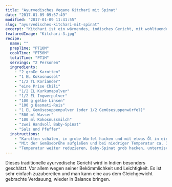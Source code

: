 ```yaml
---
title: "Ayurvedisches Vegane Kitchari mit Spinat"
date: "2017-01-09 09:57:49"
modified: "2017-01-09 11:41:55"
slug: "ayurvedisches-kitchari-mit-spinat"
excerpt: "Kitchari ist ein wärmendes, indisches Gericht, mit wohltuenden Gewürzen, welche sich besonders positiv auf die Verdauung auswirken. In Indien gilt es deshalb als heilende und reinigende Mahlzeit.  "
featuredImage: "Kitchari-3.jpg"
recipe:
  name: ""
  prepTime: "PT10M"
  cookTime: "PT50M"
  totalTime: "PT1H"
  servings: "2 Personen"
  ingredients:
    - "2 große Karotten"
    - "1 EL Kokosnussöl"
    - "1/2 TL Koriander"
    - "eine Prise Chili"
    - "1/2 EL Kurkumapulver"
    - "1/2 EL Ingwerpulver"
    - "100 g gelbe Linsen"
    - "100 g Basmati-Reis"
    - "1 EL Gemüsesuppenpulver (oder 1/2 Gemüsesuppenwürfel)"
    - "500 ml Wasser"
    - "100 ml Kokosnussmilch"
    - "zwei Handvoll Baby-Spinat"
    - "Salz und Pfeffer"
  instructions:
    - "Karotten schälen, in grobe Würfel hacken und mit etwas Öl in einem großen Topf bei mittlerer Hitze kurz anbraten. Koriander-, Chili, Kurkuma- und Ingwerpulver hinzugeben und für ca. 1 Minute mitrösten. Alles gut durchmischen, damit sich die Gewürze so richtig entfalten können. Linsen und Reis hinzugeben, nochmals gut mischen bis alles gut mit den Gewürzen bedeckt ist."
    - "Mit der Gemüsebrühe aufgießen und bei niedriger Temperatur ca. 30 bis 45 Minuten köcheln lassen. Hin und wieder rühren, um sicher zu gehen, dass nichts anbrennt. Dann die Kokosnussmilch einrühren und eventuell noch etwas länger köcheln lassen um eine cremigere Konsistenz zu erreichen."
    - "Temperatur weiter reduzieren, Baby-Spinat grob hacken, untermischen, mit Salz und Pfeffer würzen und noch kurz am Herd stehen lassen bis der Spinat zusammenfällt. In Schüsseln anrichten und noch warm genießen!"
---
```


Dieses traditionelle ayurvedische Gericht wird in Indien besonders geschätzt. Vor allem wegen seiner Bekömmlichkeit und Leichtigkeit. Es ist sehr einfach zuzubereiten und man kann eine aus dem Gleichgewicht gebrachte Verdauung, wieder in Balance bringen.